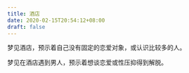 ```yaml
---
title: 酒店
date: 2020-02-15T20:54:12+08:00
draft: false
---
```


梦见酒店，预示着自己没有固定的恋爱对象，或认识比较多的人。

梦见在酒店遇到男人，预示着想谈恋爱或性压抑得到解脱。

